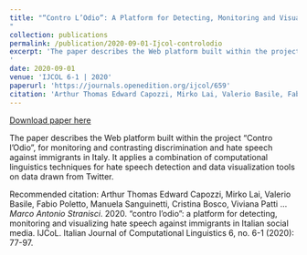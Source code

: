 ```yaml
---
title: "“Contro L’Odio”: A Platform for Detecting, Monitoring and Visualizing Hate Speech against Immigrants in Italian Social Media
"
collection: publications
permalink: /publication/2020-09-01-Ijcol-controlodio
excerpt: 'The paper describes the Web platform built within the project “Contro l’Odio”, for monitoring and contrasting discrimination and hate speech against immigrants in Italy. It applies a combination of computational linguistics techniques for hate speech detection and data visualization tools on data drawn from Twitter.
'
date: 2020-09-01
venue: 'IJCOL 6-1 | 2020'
paperurl: 'https://journals.openedition.org/ijcol/659'
citation: 'Arthur Thomas Edward Capozzi, Mirko Lai, Valerio Basile, Fabio Poletto, Manuela Sanguinetti, Cristina Bosco, Viviana Patti … *Marco Antonio Stranisci*. 2020. “contro l’odio”: a platform for detecting, monitoring and visualizing hate speech against immigrants in Italian social media. IJCoL. Italian Journal of Computational Linguistics 6, no. 6-1 (2020): 77-97.'
---
```


<a href='https://journals.openedition.org/ijcol/659'>Download paper here</a>

The paper describes the Web platform built within the project “Contro l’Odio”, for monitoring and contrasting discrimination and hate speech against immigrants in Italy. It applies a combination of computational linguistics techniques for hate speech detection and data visualization tools on data drawn from Twitter.


Recommended citation: Arthur Thomas Edward Capozzi, Mirko Lai, Valerio Basile, Fabio Poletto, Manuela Sanguinetti, Cristina Bosco, Viviana Patti … *Marco Antonio Stranisci*. 2020. “contro l’odio”: a platform for detecting, monitoring and visualizing hate speech against immigrants in Italian social media. IJCoL. Italian Journal of Computational Linguistics 6, no. 6-1 (2020): 77-97.